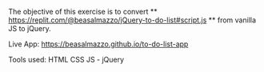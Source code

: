 The objective of this exercise is to convert  ** https://replit.com/@beasalmazzo/jQuery-to-do-list#script.js ** from vanilla JS to jQuery.

Live App: https://beasalmazzo.github.io/to-do-list-app


Tools used:
HTML
CSS
JS - jQuery
